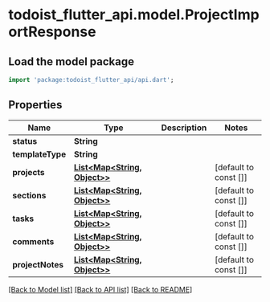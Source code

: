 # todoist_flutter_api.model.ProjectImportResponse

## Load the model package
```dart
import 'package:todoist_flutter_api/api.dart';
```

## Properties
Name | Type | Description | Notes
------------ | ------------- | ------------- | -------------
**status** | **String** |  | 
**templateType** | **String** |  | 
**projects** | [**List<Map<String, Object>>**](Map.md) |  | [default to const []]
**sections** | [**List<Map<String, Object>>**](Map.md) |  | [default to const []]
**tasks** | [**List<Map<String, Object>>**](Map.md) |  | [default to const []]
**comments** | [**List<Map<String, Object>>**](Map.md) |  | [default to const []]
**projectNotes** | [**List<Map<String, Object>>**](Map.md) |  | [default to const []]

[[Back to Model list]](../README.md#documentation-for-models) [[Back to API list]](../README.md#documentation-for-api-endpoints) [[Back to README]](../README.md)


